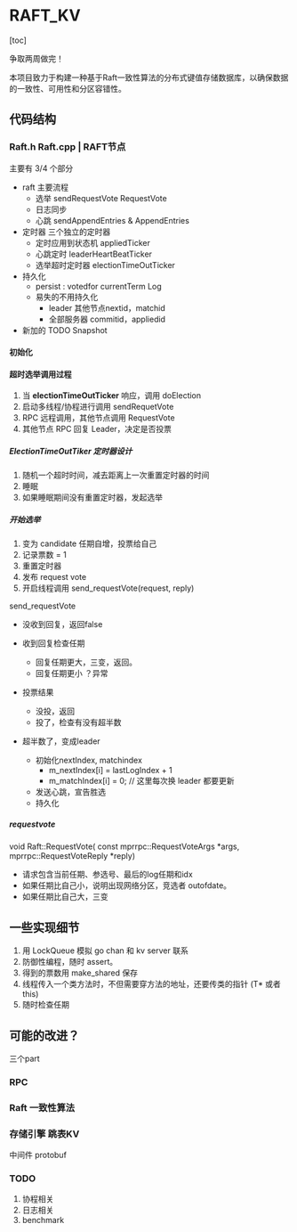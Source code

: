 # RAFT_KV

[toc]

争取两周做完！

本项目致力于构建一种基于Raft一致性算法的分布式键值存储数据库，以确保数据的一致性、可用性和分区容错性。



## 代码结构

### Raft.h Raft.cpp | RAFT节点

主要有 3/4 个部分

* raft 主要流程
  * 选举 sendRequestVote RequestVote
  * 日志同步
  * 心跳 sendAppendEntries & AppendEntries
* 定时器 三个独立的定时器
  * 定时应用到状态机 appliedTicker
  * 心跳定时 leaderHeartBeatTicker
  * 选举超时定时器 electionTimeOutTicker
* 持久化
  * persist : votedfor currentTerm Log
  * 易失的不用持久化
    * leader 其他节点nextid，matchid
    * 全部服务器 commitid，appliedid
* 新加的 TODO Snapshot

#### 初始化

#### 超时选举调用过程

1. 当 **electionTimeOutTicker** 响应，调用 doElection
2. 启动多线程/协程进行调用 sendRequetVote
3. RPC 远程调用，其他节点调用 RequestVote
4. 其他节点 RPC 回复 Leader，决定是否投票



##### ElectionTimeOutTiker 定时器设计

1. 随机一个超时时间，减去距离上一次重置定时器的时间
2. 睡眠
3. 如果睡眠期间没有重置定时器，发起选举



##### 开始选举

1. 变为 candidate 任期自增，投票给自己
2. 记录票数 = 1
3. 重置定时器
4. 发布 request vote
5. 开启线程调用 send_requestVote(request, reply)

send_requestVote

* 没收到回复，返回false

* 收到回复检查任期
  * 回复任期更大，三变，返回。
  * 回复任期更小 ？异常
* 投票结果
  * 没投，返回
  * 投了，检查有没有超半数
* 超半数了，变成leader
  * 初始化nextIndex, matchindex
    * m_nextIndex[i] = lastLogIndex + 1
    * m_matchIndex[i] = 0;  // 这里每次换 leader 都要更新
  * 发送心跳，宣告胜选
  * 持久化

##### requestvote

void Raft::RequestVote( const mprrpc::RequestVoteArgs *args, mprrpc::RequestVoteReply *reply)

* 请求包含当前任期、参选号、最后的log任期和idx
* 如果任期比自己小，说明出现网络分区，竞选者 outofdate。
* 如果任期比自己大，三变











## 一些实现细节

1. 用 LockQueue 模拟 go chan 和 kv server 联系
2. 防御性编程，随时 assert。
3. 得到的票数用 make_shared 保存
4. 线程传入一个类方法时，不但需要穿方法的地址，还要传类的指针 (T* 或者 this)
5. 随时检查任期

## 可能的改进？

三个part

### RPC

### Raft 一致性算法

### 存储引擎 跳表KV



中间件 protobuf



### TODO

1. 协程相关
2. 日志相关
3. benchmark





